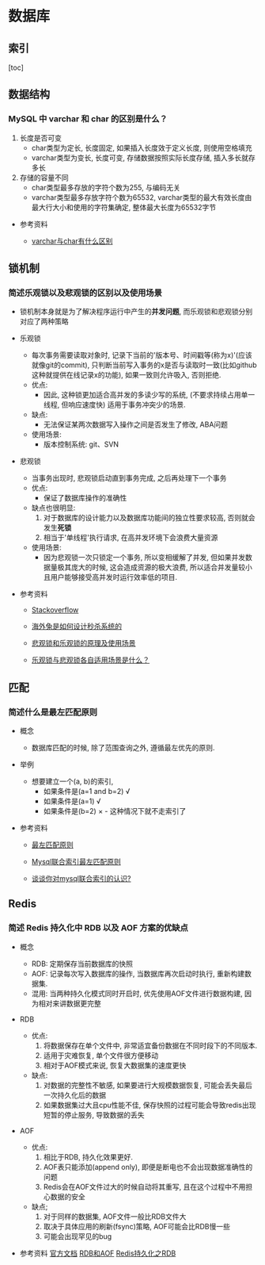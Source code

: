 # 数据库



## 索引



[toc]



## 数据结构



### MySQL 中 varchar 和 char 的区别是什么？

1. 长度是否可变
   * char类型为定长, 长度固定, 如果插入长度效于定义长度, 则使用空格填充
   * varchar类型为变长, 长度可变, 存储数据按照实际长度存储, 插入多长就存多长
2. 存储的容量不同
   * char类型最多存放的字符个数为255, 与编码无关
   * varchar类型最多存放字符个数为65532, varchar类型的最大有效长度由最大行大小和使用的字符集确定, 整体最大长度为65532字节



* 参考资料
  
	* [varchar与char有什么区别](https://blog.csdn.net/qq_20264581/article/details/83755789)



## 锁机制



### 简述乐观锁以及悲观锁的区别以及使用场景

* 锁机制本身就是为了解决程序运行中产生的**并发问题**, 而乐观锁和悲观锁分别对应了两种策略

* 乐观锁

  * 每次事务需要读取对象时, 记录下当前的'版本号、时间戳等(称为x)'(应该就像git的commit), 只判断当前写入事务的x是否与读取时一致(比如github这种就提供在线记录x的功能), 如果一致则允许吸入, 否则拒绝.
  * 优点:
    * 因此, 这种锁更加适合高并发的多读少写的系统, (不要求持续占用单一线程, 但响应速度快) 适用于事务冲突少的场景.
  * 缺点:
    * 无法保证某两次数据写入操作之间是否发生了修改, ABA问题
  * 使用场景:
    * 版本控制系统: git、SVN
  
* 悲观锁

  * 当事务出现时, 悲观锁启动直到事务完成, 之后再处理下一个事务
  * 优点:
    * 保证了数据库操作的准确性
  * 缺点也很明显:
    1. 对于数据库的设计能力以及数据库功能间的独立性要求较高, 否则就会发生**死锁**
    2. 相当于'单线程'执行请求, 在高并发环境下会浪费大量资源
  * 使用场景:
    * 因为悲观锁一次只锁定一个事务, 所以变相缓解了并发, 但如果并发数据量极其庞大的时候, 这会造成资源的极大浪费, 所以适合并发量较小且用户能够接受高并发时运行效率低的项目.



* 参考资料
	* [Stackoverflow](https://stackoverflow.com/questions/129329/optimistic-vs-pessimistic-locking)

	* [海外兔是如何设计秒杀系统的](https://osjobs.net/system/posts/spike-system/)

	* [悲观锁和乐观锁的原理及使用场景](https://www.jianshu.com/p/232a86cbd4b0?utm_campaign)

	* [乐观锁与悲观锁各自适用场景是什么？](https://www.zhihu.com/question/29420056)



## 匹配



### 简述什么是最左匹配原则

* 概念
  * 数据库匹配的时候, 除了范围查询之外, 遵循最左优先的原则.

* 举例
  * 想要建立一个(a, b)的索引, 
    * 如果条件是(a=1 and b=2) √
    * 如果条件是(a=1) √
    * 如果条件是(b=2) × - 这种情况下就不走索引了



* 参考资料

	* [最左匹配原则](https://www.cnblogs.com/lanqi/p/10282279.html)

	* [Mysql联合索引最左匹配原则](https://segmentfault.com/a/1190000015416513)

	* [谈谈你对mysql联合索引的认识?](https://www.cnblogs.com/rjzheng/p/12557314.html)











## Redis

### 简述 Redis 持久化中 RDB 以及 AOF 方案的优缺点

* 概念
  * RDB: 定期保存当前数据库的快照
  * AOF: 记录每次写入数据库的操作, 当数据库再次启动时执行, 重新构建数据集.
  * 混用: 当两种持久化模式同时开启时, 优先使用AOF文件进行数据构建, 因为相对来讲数据更完整
* RDB
  * 优点: 
    1. 将数据保存在单个文件中, 非常适宜备份数据在不同时段下的不同版本.
    2. 适用于灾难恢复, 单个文件很方便移动
    3. 相对于AOF模式来说, 恢复大数据集的速度更快
  * 缺点:
    1. 对数据的完整性不敏感, 如果要进行大规模数据恢复, 可能会丢失最后一次持久化后的数据
    2. 如果数据集过大且cpu性能不佳, 保存快照的过程可能会导致redis出现短暂的停止服务, 导致数据的丢失
* AOF
  * 优点:
    1. 相比于RDB, 持久化效果更好. 
    2. AOF表只能添加(append only), 即便是断电也不会出现数据准确性的问题
    3. Redis会在AOF文件过大的时候自动将其重写, 且在这个过程中不用担心数据的安全
  * 缺点;
    1. 对于同样的数据集, AOF文件一般比RDB文件大
    2. 取决于具体应用的刷新(fsync)策略, AOF可能会比RDB慢一些
    3. 可能会出现罕见的bug



* 参考资料
	[官方文档](https://redis.io/topics/persistence)
	[RDB和AOF](https://dunwu.github.io/db-tutorial/nosql/redis/redis-persistence.html#%E4%B8%89%E3%80%81rdb-%E5%92%8C-aof)
	[Redis持久化之RDB](https://blog.csdn.net/weixin_33892359/article/details/91944603)

